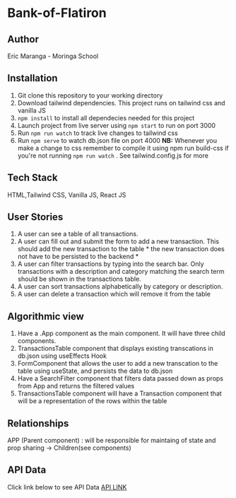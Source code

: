 # Bank-of-Flatiron
## Author 
Eric Maranga - Moringa School

## Installation 
  1. Git clone this repository to your working directory
  2. Download tailwind dependencies. This project runs on tailwind css and vanilla JS
  3. `npm install` to install all dependecies needed for this project
  4. Launch project from live server using `npm start` to run on port 3000
  5. Run `npm run watch` to track live changes to tailwind css
  6. Run `npm serve` to watch db.json file on port 4000
     **NB:**
     Whenever you make a change to css remember to compile it using  npm run build-css if you're not running `npm run watch` . See tailwind.config.js for more
     
## Tech Stack
HTML,Tailwind CSS, Vanilla JS, React JS

## User Stories
  1. A user can see a table of all transactions.
  2. A user can fill out and submit the form to add a new transaction. This should add the new transaction to the table * the new transaction does not have to be persisted to the backend *
  3. A user can filter transactions by typing into the search bar. Only transactions with a description and category matching the search term should be shown in the transactions table.
  4. A user can sort transactions alphabetically by category or description.
  5. A user can delete a transaction which will remove it from the table

## Algorithmic view
  1. Have a .App component as the main component. It will have three child components. 
  2. TransactionsTable component that displays existing transcations in db.json using useEffects Hook
  3. FormComponent that allows the user to add a new transcation to the table using useState, and persists the data to db.json
  4. Have a SearchFilter component that filters data passed down as props from App and returns the filtered values
  5. TransactionsTable component will have a Transaction component that will be a representation of the rows within the table

## Relationships
  APP (Parent component) : will be responsible for maintaing of state and prop sharing -> Children(see components)
  

## API Data
Click link below to see API Data
[API LINK](https://docs.google.com/document/d/1EWN0qLfAWfgzO1N2P8H5WmrsTx0nMkhp3s-rXVESTNA/edit?usp=sharing)
